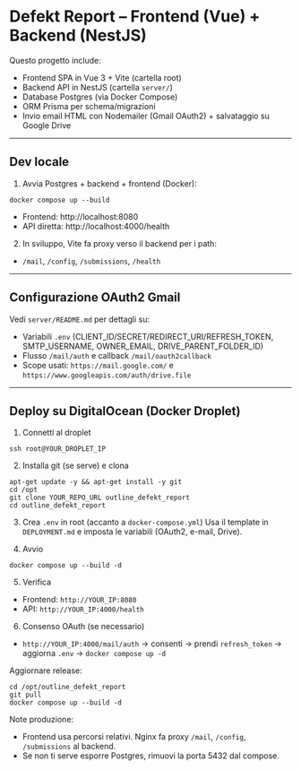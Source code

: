 # Defekt Report – Frontend (Vue) + Backend (NestJS)

Questo progetto include:
- Frontend SPA in Vue 3 + Vite (cartella root)
- Backend API in NestJS (cartella `server/`)
- Database Postgres (via Docker Compose)
- ORM Prisma per schema/migrazioni
- Invio email HTML con Nodemailer (Gmail OAuth2) + salvataggio su Google Drive

---

## Dev locale

1) Avvia Postgres + backend + frontend (Docker):
```
docker compose up --build
```
- Frontend: http://localhost:8080
- API diretta: http://localhost:4000/health

2) In sviluppo, Vite fa proxy verso il backend per i path:
- `/mail`, `/config`, `/submissions`, `/health`

---

## Configurazione OAuth2 Gmail
Vedi `server/README.md` per dettagli su:
- Variabili `.env` (CLIENT_ID/SECRET/REDIRECT_URI/REFRESH_TOKEN, SMTP_USERNAME, OWNER_EMAIL, DRIVE_PARENT_FOLDER_ID)
- Flusso `/mail/auth` e callback `/mail/oauth2callback`
- Scope usati: `https://mail.google.com/` e `https://www.googleapis.com/auth/drive.file`

---

## Deploy su DigitalOcean (Docker Droplet)

1) Connetti al droplet
```
ssh root@YOUR_DROPLET_IP
```

2) Installa git (se serve) e clona
```
apt-get update -y && apt-get install -y git
cd /opt
git clone YOUR_REPO_URL outline_defekt_report
cd outline_defekt_report
```

3) Crea `.env` in root (accanto a `docker-compose.yml`)
Usa il template in `DEPLOYMENT.md` e imposta le variabili (OAuth2, e-mail, Drive).

4) Avvio
```
docker compose up --build -d
```

5) Verifica
- Frontend: `http://YOUR_IP:8080`
- API: `http://YOUR_IP:4000/health`

6) Consenso OAuth (se necessario)
- `http://YOUR_IP:4000/mail/auth` → consenti → prendi `refresh_token` → aggiorna `.env` → `docker compose up -d`

Aggiornare release:
```
cd /opt/outline_defekt_report
git pull
docker compose up --build -d
```

Note produzione:
- Frontend usa percorsi relativi. Nginx fa proxy `/mail`, `/config`, `/submissions` al backend.
- Se non ti serve esporre Postgres, rimuovi la porta 5432 dal compose.
